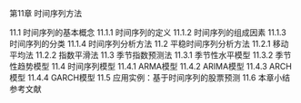 第11章 时间序列方法

11.1 时间序列的基本概念
11.1.1 时间序列的定义
11.1.2 时间序列的组成因素
11.1.3 时间序列的分类
11.1.4 时间序列分析方法
11.2 平稳时间序列分析方法
11.2.1 移动平均法
11.2.2 指数平滑法
11.3 季节指数预测法
11.3.1 季节性水平模型
11.3.2 季节性趋势模型
11.4 时间序列模型
11.4.1 ARMA模型
11.4.2 ARIMA模型
11.4.3 ARCH模型
11.4.4 GARCH模型
11.5 应用实例：基于时间序列的股票预测
11.6 本章小结
参考文献

